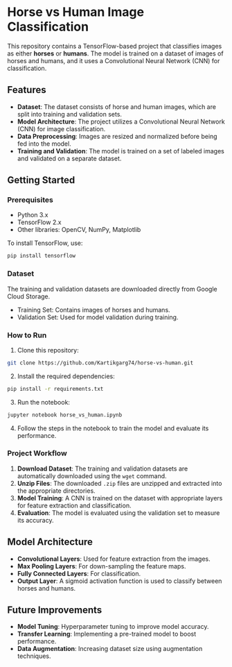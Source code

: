# Horse vs Human Image Classification

This repository contains a TensorFlow-based project that classifies images as either **horses** or **humans**. The model is trained on a dataset of images of horses and humans, and it uses a Convolutional Neural Network (CNN) for classification.

## Features

- **Dataset**: The dataset consists of horse and human images, which are split into training and validation sets.
- **Model Architecture**: The project utilizes a Convolutional Neural Network (CNN) for image classification.
- **Data Preprocessing**: Images are resized and normalized before being fed into the model.
- **Training and Validation**: The model is trained on a set of labeled images and validated on a separate dataset.

## Getting Started

### Prerequisites

- Python 3.x
- TensorFlow 2.x
- Other libraries: OpenCV, NumPy, Matplotlib

To install TensorFlow, use:

```bash
pip install tensorflow
```

### Dataset

The training and validation datasets are downloaded directly from Google Cloud Storage.

- Training Set: Contains images of horses and humans.
- Validation Set: Used for model validation during training.

### How to Run

1. Clone this repository:

```bash
git clone https://github.com/Kartikgarg74/horse-vs-human.git
```

2. Install the required dependencies:

```bash
pip install -r requirements.txt
```

3. Run the notebook:

```bash
jupyter notebook horse_vs_human.ipynb
```

4. Follow the steps in the notebook to train the model and evaluate its performance.

### Project Workflow

1. **Download Dataset**: The training and validation datasets are automatically downloaded using the `wget` command.
2. **Unzip Files**: The downloaded `.zip` files are unzipped and extracted into the appropriate directories.
3. **Model Training**: A CNN is trained on the dataset with appropriate layers for feature extraction and classification.
4. **Evaluation**: The model is evaluated using the validation set to measure its accuracy.

## Model Architecture

- **Convolutional Layers**: Used for feature extraction from the images.
- **Max Pooling Layers**: For down-sampling the feature maps.
- **Fully Connected Layers**: For classification.
- **Output Layer**: A sigmoid activation function is used to classify between horses and humans.

## Future Improvements

- **Model Tuning**: Hyperparameter tuning to improve model accuracy.
- **Transfer Learning**: Implementing a pre-trained model to boost performance.
- **Data Augmentation**: Increasing dataset size using augmentation techniques.
